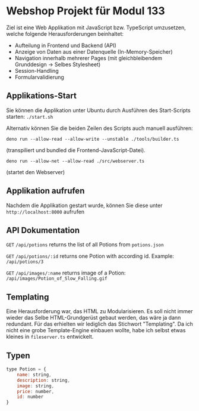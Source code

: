 # Webshop Projekt für Modul 133
Ziel ist eine Web Applikation mit JavaScript bzw. TypeScript umzusetzen, welche folgende
Herausforderungen beinhaltet:
- Aufteilung in Frontend und Backend (API)
- Anzeige von Daten aus einer Datenquelle (In-Memory-Speicher)
- Navigation innerhalb mehrerer Pages (mit gleichbleibendem Grunddesign -> Selbes Stylesheet)
- Session-Handling
- Formularvalidierung

## Applikations-Start ##
Sie können die Applikation unter Ubuntu durch Ausführen des Start-Scripts starten:
`./start.sh`

Alternativ können Sie die beiden Zeilen des Scripts auch manuell ausführen:

`deno run --allow-read --allow-write --unstable ./tools/builder.ts`

(transpiliert und bundled die Frontend-JavaScript-Datei).

`deno run --allow-net --allow-read ./src/webserver.ts`

(startet den Webserver)

## Applikation aufrufen ##
Nachdem die Applikation gestart wurde, können Sie diese unter `http://localhost:8000` aufrufen

## API Dokumentation ##
`GET`
`/api/potions` returns the list of all Potions from `potions.json`

`GET`
`/api/potions/:id` returns one Potion with according id. Example: `/api/potions/3`

`GET`
`/api/images/:name` returns image of a Potion: `/api/images/Potion_of_Slow_Falling.gif`

## Templating ##
Eine Herausforderung war, das HTML zu Modularisieren. Es soll nicht immer wieder das Selbe HTML-Grundgerüst gebaut werden, das wäre ja dann redundant. Für das erhielten wir lediglich das Stichwort "Templating". Da ich nicht eine grobe Template-Engine einbauen wollte, habe ich selbst etwas kleines in `fileserver.ts` entwickelt.

## Typen ##
```js
type Potion = {
    name: string,
    description: string,
    image: string,
    price: number,
    id: number
}
```